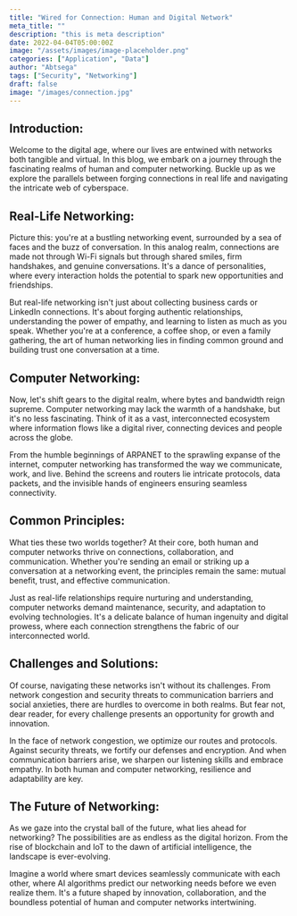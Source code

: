 ```yaml
---
title: "Wired for Connection: Human and Digital Network"
meta_title: ""
description: "this is meta description"
date: 2022-04-04T05:00:00Z
image: "/assets/images/image-placeholder.png"
categories: ["Application", "Data"]
author: "Abtsega"
tags: ["Security", "Networking"]
draft: false
image: "/images/connection.jpg"
---
```





## Introduction:

Welcome to the digital age, where our lives are entwined with networks both tangible and virtual. In this blog, we embark on a journey through the fascinating realms of human and computer networking. Buckle up as we explore the parallels between forging connections in real life and navigating the intricate web of cyberspace.

## Real-Life Networking:

Picture this: you're at a bustling networking event, surrounded by a sea of faces and the buzz of conversation. In this analog realm, connections are made not through Wi-Fi signals but through shared smiles, firm handshakes, and genuine conversations. It's a dance of personalities, where every interaction holds the potential to spark new opportunities and friendships.

But real-life networking isn't just about collecting business cards or LinkedIn connections. It's about forging authentic relationships, understanding the power of empathy, and learning to listen as much as you speak. Whether you're at a conference, a coffee shop, or even a family gathering, the art of human networking lies in finding common ground and building trust one conversation at a time.

## Computer Networking:

Now, let's shift gears to the digital realm, where bytes and bandwidth reign supreme. Computer networking may lack the warmth of a handshake, but it's no less fascinating. Think of it as a vast, interconnected ecosystem where information flows like a digital river, connecting devices and people across the globe.

From the humble beginnings of ARPANET to the sprawling expanse of the internet, computer networking has transformed the way we communicate, work, and live. Behind the screens and routers lie intricate protocols, data packets, and the invisible hands of engineers ensuring seamless connectivity.

## Common Principles:

What ties these two worlds together? At their core, both human and computer networks thrive on connections, collaboration, and communication. Whether you're sending an email or striking up a conversation at a networking event, the principles remain the same: mutual benefit, trust, and effective communication.

Just as real-life relationships require nurturing and understanding, computer networks demand maintenance, security, and adaptation to evolving technologies. It's a delicate balance of human ingenuity and digital prowess, where each connection strengthens the fabric of our interconnected world.

## Challenges and Solutions:

Of course, navigating these networks isn't without its challenges. From network congestion and security threats to communication barriers and social anxieties, there are hurdles to overcome in both realms. But fear not, dear reader, for every challenge presents an opportunity for growth and innovation.

In the face of network congestion, we optimize our routes and protocols. Against security threats, we fortify our defenses and encryption. And when communication barriers arise, we sharpen our listening skills and embrace empathy. In both human and computer networking, resilience and adaptability are key.

## The Future of Networking:

As we gaze into the crystal ball of the future, what lies ahead for networking? The possibilities are as endless as the digital horizon. From the rise of blockchain and IoT to the dawn of artificial intelligence, the landscape is ever-evolving.

Imagine a world where smart devices seamlessly communicate with each other, where AI algorithms predict our networking needs before we even realize them. It's a future shaped by innovation, collaboration, and the boundless potential of human and computer networks intertwining.